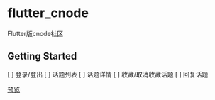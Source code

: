 # flutter_cnode

Flutter版cnode社区

## Getting Started

  [ ] 登录/登出
  [ ] 话题列表
  [ ] 话题详情
  [ ] 收藏/取消收藏话题
  [ ] 回复话题

 [预览](http://gt-fe.oss-cn-beijing.aliyuncs.com/img/c47642c01b0211e999fdbf5f202b9417.gif)